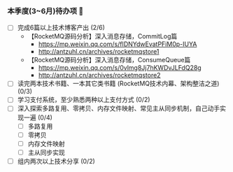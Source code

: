 ### 本季度(3~6月)待办项 👋

- [ ] 完成6篇以上技术博客产出 (2/6)
  * 【RocketMQ源码分析】深入消息存储，CommitLog篇
    * https://mp.weixin.qq.com/s/fIDNYdwEvatPFiM0p-IUYA
    * http://antzuhl.cn/archives/rocketmqstore1
  * 【RocketMQ源码分析】深入消息存储，ConsumeQueue篇
    * https://mp.weixin.qq.com/s/0vlmg8Jj7hKWDvJLFdQ28g
    * http://antzuhl.cn/archives/rocketmqstore2
- [ ] 读完两本技术书籍、一本其它类书籍 (RocketMQ技术内幕、架构整洁之道)  (0/3)
- [ ] 学习支付系统，至少熟悉两种以上支付方式 (0/2)
- [ ] 深入探索多路复用、零拷贝、内存文件映射、常见主从同步机制，自己动手实现一遍 (0/4)
  - [ ] 多路复用
  - [ ] 零拷贝
  - [ ] 内存文件映射
  - [ ] 主从同步实现
- [ ] 组内两次以上技术分享 (0/2)

